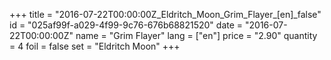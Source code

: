 +++
title = "2016-07-22T00:00:00Z_Eldritch_Moon_Grim_Flayer_[en]_false"
id = "025af99f-a029-4f99-9c76-676b68821520"
date = "2016-07-22T00:00:00Z"
name = "Grim Flayer"
lang = ["en"]
price = "2.90"
quantity = 4
foil = false
set = "Eldritch Moon"
+++
